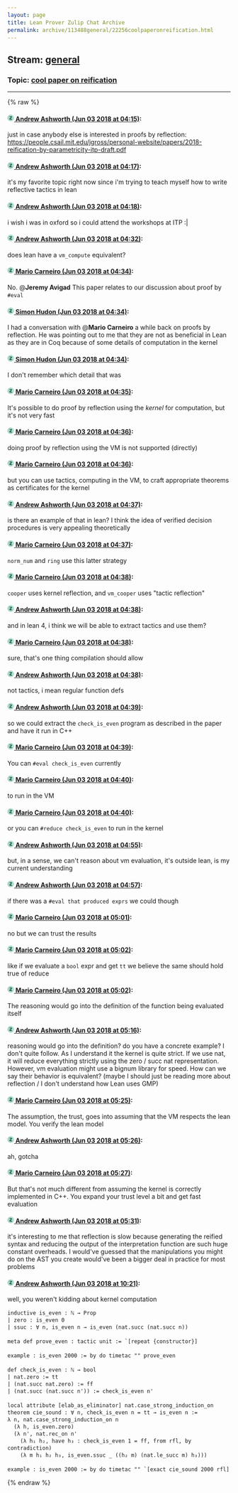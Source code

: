 ```yaml
---
layout: page
title: Lean Prover Zulip Chat Archive 
permalink: archive/113488general/22256coolpaperonreification.html
---
```


## Stream: [general](index.html)
### Topic: [cool paper on reification](22256coolpaperonreification.html)

---


{% raw %}
#### [![Click to go to Zulip](../../assets/img/zulip2.png) Andrew Ashworth (Jun 03 2018 at 04:15)](https://leanprover.zulipchat.com/#narrow/stream/113488-general/topic/cool%20paper%20on%20reification/near/127486086):
just in case anybody else is interested in proofs by reflection: https://people.csail.mit.edu/jgross/personal-website/papers/2018-reification-by-parametricity-itp-draft.pdf

#### [![Click to go to Zulip](../../assets/img/zulip2.png) Andrew Ashworth (Jun 03 2018 at 04:17)](https://leanprover.zulipchat.com/#narrow/stream/113488-general/topic/cool%20paper%20on%20reification/near/127486131):
it's my favorite topic right now since i'm trying to teach myself how to write reflective tactics in lean

#### [![Click to go to Zulip](../../assets/img/zulip2.png) Andrew Ashworth (Jun 03 2018 at 04:18)](https://leanprover.zulipchat.com/#narrow/stream/113488-general/topic/cool%20paper%20on%20reification/near/127486177):
i wish i was in oxford so i could attend the workshops at ITP :|

#### [![Click to go to Zulip](../../assets/img/zulip2.png) Andrew Ashworth (Jun 03 2018 at 04:32)](https://leanprover.zulipchat.com/#narrow/stream/113488-general/topic/cool%20paper%20on%20reification/near/127486552):
does lean have a `vm_compute` equivalent?

#### [![Click to go to Zulip](../../assets/img/zulip2.png) Mario Carneiro (Jun 03 2018 at 04:34)](https://leanprover.zulipchat.com/#narrow/stream/113488-general/topic/cool%20paper%20on%20reification/near/127486600):
No. @**Jeremy Avigad** This paper relates to our discussion about proof by `#eval`

#### [![Click to go to Zulip](../../assets/img/zulip2.png) Simon Hudon (Jun 03 2018 at 04:34)](https://leanprover.zulipchat.com/#narrow/stream/113488-general/topic/cool%20paper%20on%20reification/near/127486602):
I had a conversation with @**Mario Carneiro** a while back on proofs by reflection. He was pointing out to me that they are not as beneficial in Lean as they are in Coq because of some details of computation in the kernel

#### [![Click to go to Zulip](../../assets/img/zulip2.png) Simon Hudon (Jun 03 2018 at 04:34)](https://leanprover.zulipchat.com/#narrow/stream/113488-general/topic/cool%20paper%20on%20reification/near/127486604):
I don't remember which detail that was

#### [![Click to go to Zulip](../../assets/img/zulip2.png) Mario Carneiro (Jun 03 2018 at 04:35)](https://leanprover.zulipchat.com/#narrow/stream/113488-general/topic/cool%20paper%20on%20reification/near/127486617):
It's possible to do proof by reflection using the *kernel* for computation, but it's not very fast

#### [![Click to go to Zulip](../../assets/img/zulip2.png) Mario Carneiro (Jun 03 2018 at 04:36)](https://leanprover.zulipchat.com/#narrow/stream/113488-general/topic/cool%20paper%20on%20reification/near/127486658):
doing proof by reflection using the VM is not supported (directly)

#### [![Click to go to Zulip](../../assets/img/zulip2.png) Mario Carneiro (Jun 03 2018 at 04:36)](https://leanprover.zulipchat.com/#narrow/stream/113488-general/topic/cool%20paper%20on%20reification/near/127486661):
but you can use tactics, computing in the VM, to craft appropriate theorems as certificates for the kernel

#### [![Click to go to Zulip](../../assets/img/zulip2.png) Andrew Ashworth (Jun 03 2018 at 04:37)](https://leanprover.zulipchat.com/#narrow/stream/113488-general/topic/cool%20paper%20on%20reification/near/127486668):
is there an example of that in lean? I think the idea of verified decision procedures is very appealing theoretically

#### [![Click to go to Zulip](../../assets/img/zulip2.png) Mario Carneiro (Jun 03 2018 at 04:37)](https://leanprover.zulipchat.com/#narrow/stream/113488-general/topic/cool%20paper%20on%20reification/near/127486669):
`norm_num` and `ring` use this latter strategy

#### [![Click to go to Zulip](../../assets/img/zulip2.png) Mario Carneiro (Jun 03 2018 at 04:38)](https://leanprover.zulipchat.com/#narrow/stream/113488-general/topic/cool%20paper%20on%20reification/near/127486708):
`cooper` uses kernel reflection, and `vm_cooper` uses "tactic reflection"

#### [![Click to go to Zulip](../../assets/img/zulip2.png) Andrew Ashworth (Jun 03 2018 at 04:38)](https://leanprover.zulipchat.com/#narrow/stream/113488-general/topic/cool%20paper%20on%20reification/near/127486709):
and in lean 4, i think we will be able to extract tactics and use them?

#### [![Click to go to Zulip](../../assets/img/zulip2.png) Mario Carneiro (Jun 03 2018 at 04:38)](https://leanprover.zulipchat.com/#narrow/stream/113488-general/topic/cool%20paper%20on%20reification/near/127486711):
sure, that's one thing compilation should allow

#### [![Click to go to Zulip](../../assets/img/zulip2.png) Andrew Ashworth (Jun 03 2018 at 04:38)](https://leanprover.zulipchat.com/#narrow/stream/113488-general/topic/cool%20paper%20on%20reification/near/127486712):
not tactics, i mean regular function defs

#### [![Click to go to Zulip](../../assets/img/zulip2.png) Andrew Ashworth (Jun 03 2018 at 04:39)](https://leanprover.zulipchat.com/#narrow/stream/113488-general/topic/cool%20paper%20on%20reification/near/127486718):
so we could extract the `check_is_even` program as described in the paper and have it run in C++

#### [![Click to go to Zulip](../../assets/img/zulip2.png) Mario Carneiro (Jun 03 2018 at 04:39)](https://leanprover.zulipchat.com/#narrow/stream/113488-general/topic/cool%20paper%20on%20reification/near/127486719):
You can `#eval check_is_even` currently

#### [![Click to go to Zulip](../../assets/img/zulip2.png) Mario Carneiro (Jun 03 2018 at 04:40)](https://leanprover.zulipchat.com/#narrow/stream/113488-general/topic/cool%20paper%20on%20reification/near/127486756):
to run in the VM

#### [![Click to go to Zulip](../../assets/img/zulip2.png) Mario Carneiro (Jun 03 2018 at 04:40)](https://leanprover.zulipchat.com/#narrow/stream/113488-general/topic/cool%20paper%20on%20reification/near/127486764):
or you can `#reduce check_is_even` to run in the kernel

#### [![Click to go to Zulip](../../assets/img/zulip2.png) Andrew Ashworth (Jun 03 2018 at 04:55)](https://leanprover.zulipchat.com/#narrow/stream/113488-general/topic/cool%20paper%20on%20reification/near/127487123):
but, in a sense, we can't reason about vm evaluation, it's outside lean, is my current understanding

#### [![Click to go to Zulip](../../assets/img/zulip2.png) Andrew Ashworth (Jun 03 2018 at 04:57)](https://leanprover.zulipchat.com/#narrow/stream/113488-general/topic/cool%20paper%20on%20reification/near/127487175):
if there was a `#eval that produced exprs` we could though

#### [![Click to go to Zulip](../../assets/img/zulip2.png) Mario Carneiro (Jun 03 2018 at 05:01)](https://leanprover.zulipchat.com/#narrow/stream/113488-general/topic/cool%20paper%20on%20reification/near/127487290):
no but we can trust the results

#### [![Click to go to Zulip](../../assets/img/zulip2.png) Mario Carneiro (Jun 03 2018 at 05:02)](https://leanprover.zulipchat.com/#narrow/stream/113488-general/topic/cool%20paper%20on%20reification/near/127487328):
like if we evaluate a `bool` expr and get `tt` we believe the same should hold true of reduce

#### [![Click to go to Zulip](../../assets/img/zulip2.png) Mario Carneiro (Jun 03 2018 at 05:02)](https://leanprover.zulipchat.com/#narrow/stream/113488-general/topic/cool%20paper%20on%20reification/near/127487339):
The reasoning would go into the definition of the function being evaluated itself

#### [![Click to go to Zulip](../../assets/img/zulip2.png) Andrew Ashworth (Jun 03 2018 at 05:16)](https://leanprover.zulipchat.com/#narrow/stream/113488-general/topic/cool%20paper%20on%20reification/near/127487721):
reasoning would go into the definition? do you have a concrete example? I don't quite follow. As I understand it the kernel is quite strict. If we use nat, it will reduce everything strictly using the zero / succ nat representation. However, vm evaluation might use a bignum library for speed. How can we say their behavior is equivalent?
(maybe I should just be reading more about reflection / I don't understand how Lean uses GMP)

#### [![Click to go to Zulip](../../assets/img/zulip2.png) Mario Carneiro (Jun 03 2018 at 05:25)](https://leanprover.zulipchat.com/#narrow/stream/113488-general/topic/cool%20paper%20on%20reification/near/127487986):
The assumption, the trust, goes into assuming that the VM respects the lean model. You verify the lean model

#### [![Click to go to Zulip](../../assets/img/zulip2.png) Andrew Ashworth (Jun 03 2018 at 05:26)](https://leanprover.zulipchat.com/#narrow/stream/113488-general/topic/cool%20paper%20on%20reification/near/127488045):
ah, gotcha

#### [![Click to go to Zulip](../../assets/img/zulip2.png) Mario Carneiro (Jun 03 2018 at 05:27)](https://leanprover.zulipchat.com/#narrow/stream/113488-general/topic/cool%20paper%20on%20reification/near/127488054):
But that's not much different from assuming the kernel is correctly implemented in C++. You expand your trust level a bit and get fast evaluation

#### [![Click to go to Zulip](../../assets/img/zulip2.png) Andrew Ashworth (Jun 03 2018 at 05:31)](https://leanprover.zulipchat.com/#narrow/stream/113488-general/topic/cool%20paper%20on%20reification/near/127488200):
it's interesting to me that reflection is slow because generating the reified syntax and reducing the output of the interpretation function are such huge constant overheads. I would've guessed that the manipulations you might do on the AST you create would've been a bigger deal in practice for most problems

#### [![Click to go to Zulip](../../assets/img/zulip2.png) Andrew Ashworth (Jun 03 2018 at 10:21)](https://leanprover.zulipchat.com/#narrow/stream/113488-general/topic/cool%20paper%20on%20reification/near/127495213):
well, you weren't kidding about kernel computation
```lean
inductive is_even : ℕ → Prop
| zero : is_even 0
| ssuc : ∀ n, is_even n → is_even (nat.succ (nat.succ n))

meta def prove_even : tactic unit := `[repeat {constructor}]

example : is_even 2000 := by do timetac "" prove_even

def check_is_even : ℕ → bool
| nat.zero := tt
| (nat.succ nat.zero) := ff
| (nat.succ (nat.succ n')) := check_is_even n'

local attribute [elab_as_eliminator] nat.case_strong_induction_on
theorem cie_sound : ∀ n, check_is_even n = tt → is_even n :=
λ n, nat.case_strong_induction_on n
  (λ h, is_even.zero)
  (λ n', nat.rec_on n' 
    (λ h₁ h₂, have h₃ : check_is_even 1 = ff, from rfl, by contradiction) 
    (λ m h₁ h₂ h₃, is_even.ssuc _ ((h₂ m) (nat.le_succ m) h₃)))

example : is_even 2000 := by do timetac "" `[exact cie_sound 2000 rfl]
```


{% endraw %}
